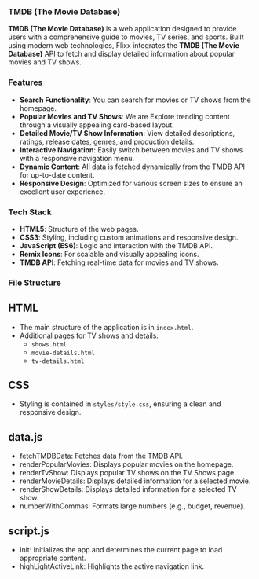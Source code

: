 ### TMDB (The Movie Database)
**TMDB (The Movie Database)** is a web application designed to provide users with a comprehensive guide to movies, TV series, and sports. Built using modern web technologies, Flixx integrates the **TMDB (The Movie Database)** API to fetch and display detailed information about popular movies and TV shows.

### Features

- **Search Functionality**: You can search for movies or TV shows from the homepage.
- **Popular Movies and TV Shows**: We are Explore trending content through a visually appealing card-based layout.
- **Detailed Movie/TV Show Information**: View detailed descriptions, ratings, release dates, genres, and production details.
- **Interactive Navigation**: Easily switch between movies and TV shows with a responsive navigation menu.
- **Dynamic Content**: All data is fetched dynamically from the TMDB API for up-to-date content.
- **Responsive Design**: Optimized for various screen sizes to ensure an excellent user experience.

### Tech Stack

- **HTML5**: Structure of the web pages.
- **CSS3**: Styling, including custom animations and responsive design.
- **JavaScript (ES6)**: Logic and interaction with the TMDB API.
- **Remix Icons**: For scalable and visually appealing icons.
- **TMDB API**: Fetching real-time data for movies and TV shows.

### File Structure

## HTML
- The main structure of the application is in `index.html`.
- Additional pages for TV shows and details:
  - `shows.html`
  - `movie-details.html`
  - `tv-details.html`

## CSS
- Styling is contained in `styles/style.css`, ensuring a clean and responsive design.

## data.js
- fetchTMDBData: Fetches data from the TMDB API.
- renderPopularMovies: Displays popular movies on the homepage.
- renderTvShow: Displays popular TV shows on the TV Shows page.
- renderMovieDetails: Displays detailed information for a selected movie.
- renderShowDetails: Displays detailed information for a selected TV show.
- numberWithCommas: Formats large numbers (e.g., budget, revenue).

## script.js
- init: Initializes the app and determines the current page to load appropriate content.
- highLightActiveLink: Highlights the active navigation link.

